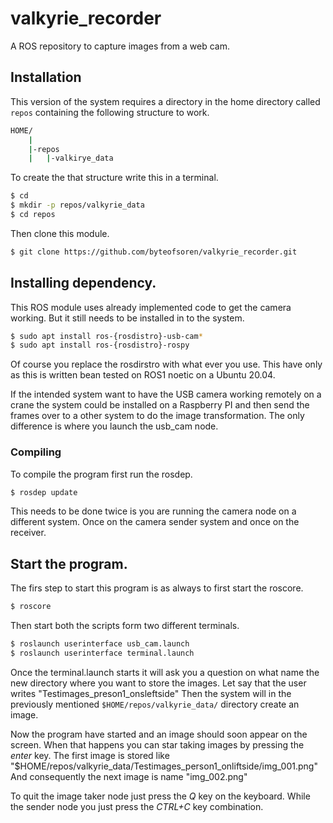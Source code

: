 # valkyrie_recorder
A ROS repository to capture images from a web cam.
## Installation
This version of the system requires a directory in the home directory called `repos` containing the following structure to work.

``` bash
HOME/
    |
    |-repos
    |   |-valkirye_data

```

To create the that structure write this in a terminal.

``` bash
$ cd
$ mkdir -p repos/valkyrie_data
$ cd repos

```

Then clone this module.

``` bash
$ git clone https://github.com/byteofsoren/valkyrie_recorder.git
```

## Installing dependency.
This ROS module uses already implemented code to get the camera working.
But it still needs to be installed in to the system.


``` bash
$ sudo apt install ros-{rosdistro}-usb-cam*
$ sudo apt install ros-{rosdistro}-rospy
```
Of course you replace the rosdirstro with what ever you use. This have only as this is written bean tested on ROS1 noetic on a Ubuntu 20.04.

If the intended system want to have the USB camera working remotely on a crane the system could be installed on a Raspberry PI and then send the frames over to a other system to do the image transformation.
The only difference is where you launch the usb_cam node.

### Compiling
To compile the program first run the rosdep.

``` bash
$ rosdep update
```
This needs to be done twice is you are running the camera node on a different system. Once on the camera sender system and once on the receiver.

## Start the program.
The firs step to start this program is as always to first start the roscore.

``` bash
$ roscore
```

Then start both the scripts form two different terminals.
``` bash
$ roslaunch userinterface usb_cam.launch
$ roslaunch userinterface terminal.launch
```

Once the terminal.launch starts it will ask you a question on what name the new directory where you want to store the images.
Let say that the user writes "Testimages_preson1_onsleftside"
Then the system will in the previously mentioned `$HOME/repos/valkyrie_data/` directory create an image.


Now the program have started and an image should soon appear on the screen.
When that happens you can star taking images by pressing the *enter* key.
The first image is stored like  "$HOME/repos/valkyrie_data/Testimages_person1_onliftside/img_001.png"
And consequently the next image is name "img_002.png"

To quit the image taker node just press the *Q* key on the keyboard.
While the sender node you just press the *CTRL+C* key combination.

